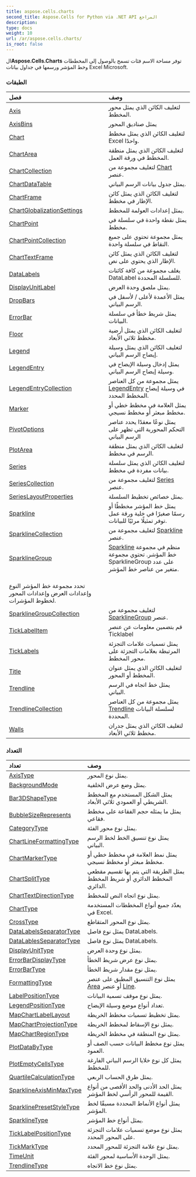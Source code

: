 ```yaml
---
title: aspose.cells.charts
second_title: Aspose.Cells for Python via .NET API المراجع
description:
type: docs
weight: 10
url: /ar/aspose.cells.charts/
is_root: false
---
```

 ال**Aspose.Cells.Charts** توفر مساحة الاسم فئات تسمح بالوصول إلى المخططات وخط المؤشر ورسمها في جداول بيانات Excel Microsoft.

###  الطبقات
| فصل| وصف|
| :- | :- |
| [Axis](/cells/python-net/ar/aspose.cells.charts/axis) | لتغليف الكائن الذي يمثل محور المخطط.|
| [AxisBins](/cells/python-net/ar/aspose.cells.charts/axisbins) | يمثل صناديق المحور|
| [Chart](/cells/python-net/ar/aspose.cells.charts/chart) | لتغليف الكائن الذي يمثل مخطط Excel واحدًا.|
| [ChartArea](/cells/python-net/ar/aspose.cells.charts/chartarea) | لتغليف الكائن الذي يمثل منطقة المخطط في ورقة العمل.|
| [ChartCollection](/cells/python-net/ar/aspose.cells.charts/chartcollection) | لتغليف مجموعة من [Chart](/cells/python-net/ar/aspose.cells.charts/chart) عنصر.|
| [ChartDataTable](/cells/python-net/ar/aspose.cells.charts/chartdatatable) | يمثل جدول بيانات الرسم البياني.|
| [ChartFrame](/cells/python-net/ar/aspose.cells.charts/chartframe) | لتغليف الكائن الذي يمثل كائن الإطار في مخطط.|
| [ChartGlobalizationSettings](/cells/python-net/ar/aspose.cells.charts/chartglobalizationsettings) | يمثل إعدادات العولمة للمخطط.|
| [ChartPoint](/cells/python-net/ar/aspose.cells.charts/chartpoint) |يمثل نقطة واحدة في سلسلة في مخطط.|
| [ChartPointCollection](/cells/python-net/ar/aspose.cells.charts/chartpointcollection) | يمثل مجموعة تحتوي على جميع النقاط في سلسلة واحدة.|
| [ChartTextFrame](/cells/python-net/ar/aspose.cells.charts/charttextframe) | لتغليف الكائن الذي يمثل كائن الإطار الذي يحتوي على نص.|
| [DataLabels](/cells/python-net/ar/aspose.cells.charts/datalabels) | يغلف مجموعة من كافة كائنات DataLabel للسلسلة المحددة.|
| [DisplayUnitLabel](/cells/python-net/ar/aspose.cells.charts/displayunitlabel) | يمثل ملصق وحدة العرض.|
| [DropBars](/cells/python-net/ar/aspose.cells.charts/dropbars) | يمثل الأعمدة لأعلى / لأسفل في الرسم البياني.|
| [ErrorBar](/cells/python-net/ar/aspose.cells.charts/errorbar) | يمثل شريط خطأ في سلسلة البيانات.|
| [Floor](/cells/python-net/ar/aspose.cells.charts/floor) | لتغليف الكائن الذي يمثل أرضية مخطط ثلاثي الأبعاد.|
| [Legend](/cells/python-net/ar/aspose.cells.charts/legend) | لتغليف الكائن الذي يمثل وسيلة إيضاح الرسم البياني.|
| [LegendEntry](/cells/python-net/ar/aspose.cells.charts/legendentry) | يمثل إدخال وسيلة الإيضاح في وسيلة إيضاح الرسم البياني.|
| [LegendEntryCollection](/cells/python-net/ar/aspose.cells.charts/legendentrycollection) | يمثل مجموعة من كل العناصر [LegendEntry](/cells/python-net/ar/aspose.cells.charts/legendentry) في وسيلة إيضاح المخطط المحدد.|
| [Marker](/cells/python-net/ar/aspose.cells.charts/marker) | يمثل العلامة في مخطط خطي أو مخطط مبعثر أو مخطط نسيجي.|
| [PivotOptions](/cells/python-net/ar/aspose.cells.charts/pivotoptions) | يمثل نوعًا معقدًا يحدد عناصر التحكم المحورية التي تظهر على الرسم البياني|
| [PlotArea](/cells/python-net/ar/aspose.cells.charts/plotarea) | لتغليف الكائن الذي يمثل منطقة الرسم في مخطط.|
| [Series](/cells/python-net/ar/aspose.cells.charts/series) |لتغليف الكائن الذي يمثل سلسلة بيانات مفردة في مخطط.|
| [SeriesCollection](/cells/python-net/ar/aspose.cells.charts/seriescollection) | لتغليف مجموعة من [Series](/cells/python-net/ar/aspose.cells.charts/series) عنصر.|
| [SeriesLayoutProperties](/cells/python-net/ar/aspose.cells.charts/serieslayoutproperties) | يمثل خصائص تخطيط السلسلة.|
| [Sparkline](/cells/python-net/ar/aspose.cells.charts/sparkline) | يمثل خط المؤشر مخططًا أو رسمًا صغيرًا في خلية ورقة عمل توفر تمثيلًا مرئيًا للبيانات.|
| [SparklineCollection](/cells/python-net/ar/aspose.cells.charts/sparklinecollection) | لتغليف مجموعة من [Sparkline](/cells/python-net/ar/aspose.cells.charts/sparkline) عنصر.|
| [SparklineGroup](/cells/python-net/ar/aspose.cells.charts/sparklinegroup) | [Sparkline](/cells/python-net/ar/aspose.cells.charts/sparkline) منظم في مجموعة خط المؤشر. تحتوي مجموعة SparklineGroup على عدد متغير من عناصر خط المؤشر.<br/> تحدد مجموعة خط المؤشر النوع وإعدادات العرض وإعدادات المحور لخطوط المؤشرات.|
| [SparklineGroupCollection](/cells/python-net/ar/aspose.cells.charts/sparklinegroupcollection) | لتغليف مجموعة من [SparklineGroup](/cells/python-net/ar/aspose.cells.charts/sparklinegroup) عنصر.|
| [TickLabelItem](/cells/python-net/ar/aspose.cells.charts/ticklabelitem) | قم بتضمين معلومات عن عنصر Ticklabel|
| [TickLabels](/cells/python-net/ar/aspose.cells.charts/ticklabels) | يمثل تسميات علامات التجزئة المرتبطة بعلامات التجزئة على محور المخطط.|
| [Title](/cells/python-net/ar/aspose.cells.charts/title) | لتغليف الكائن الذي يمثل عنوان المخطط أو المحور.|
| [Trendline](/cells/python-net/ar/aspose.cells.charts/trendline) | يمثل خط اتجاه في الرسم البياني.|
| [TrendlineCollection](/cells/python-net/ar/aspose.cells.charts/trendlinecollection) | يمثل مجموعة من كل العناصر [Trendline](/cells/python-net/ar/aspose.cells.charts/trendline) لسلسلة البيانات المحددة.|
| [Walls](/cells/python-net/ar/aspose.cells.charts/walls) | لتغليف الكائن الذي يمثل جدران مخطط ثلاثي الأبعاد.|


###  التعداد
|تعداد| وصف|
| :- | :- |
| [AxisType](/cells/python-net/ar/aspose.cells.charts/axistype) | يمثل نوع المحور.|
| [BackgroundMode](/cells/python-net/ar/aspose.cells.charts/backgroundmode) | يمثل وضع عرض الخلفية.|
| [Bar3DShapeType](/cells/python-net/ar/aspose.cells.charts/bar3dshapetype) |يمثل الشكل المستخدم مع المخطط الشريطي أو العمودي ثلاثي الأبعاد.|
| [BubbleSizeRepresents](/cells/python-net/ar/aspose.cells.charts/bubblesizerepresents) | يمثل ما يمثله حجم الفقاعة على مخطط فقاعي.|
| [CategoryType](/cells/python-net/ar/aspose.cells.charts/categorytype) | يمثل نوع محور الفئة.|
| [ChartLineFormattingType](/cells/python-net/ar/aspose.cells.charts/chartlineformattingtype) | يمثل نوع تنسيق الخط لخط الرسم البياني.|
| [ChartMarkerType](/cells/python-net/ar/aspose.cells.charts/chartmarkertype) | يمثل نمط العلامة في مخطط خطي أو مخطط مبعثر أو مخطط نسيجي.|
| [ChartSplitType](/cells/python-net/ar/aspose.cells.charts/chartsplittype) | يمثل الطريقة التي يتم بها تقسيم مقطعي المخطط الدائري أو شريط المخطط الدائري.|
| [ChartTextDirectionType](/cells/python-net/ar/aspose.cells.charts/charttextdirectiontype) | يمثل نوع اتجاه النص للمخطط.|
| [ChartType](/cells/python-net/ar/aspose.cells.charts/charttype) | يعدّد جميع أنواع المخططات المستخدمة في Excel.|
| [CrossType](/cells/python-net/ar/aspose.cells.charts/crosstype) | يمثل نوع المحور المتقاطع.|
| [DataLabelsSeparatorType](/cells/python-net/ar/aspose.cells.charts/datalabelsseparatortype) | يمثل نوع فاصل DataLabels.|
| [DataLablesSeparatorType](/cells/python-net/ar/aspose.cells.charts/datalablesseparatortype) | يمثل نوع فاصل DataLabels.|
| [DisplayUnitType](/cells/python-net/ar/aspose.cells.charts/displayunittype) | يمثل نوع وحدة العرض.|
| [ErrorBarDisplayType](/cells/python-net/ar/aspose.cells.charts/errorbardisplaytype) | يمثل نوع عرض شريط الخطأ.|
| [ErrorBarType](/cells/python-net/ar/aspose.cells.charts/errorbartype) |يمثل نوع مقدار شريط الخطأ.|
| [FormattingType](/cells/python-net/ar/aspose.cells.charts/formattingtype) | يمثل نوع التنسيق المطبق على عنصر [Area](/cells/python-net/ar/aspose.cells.drawing/area) أو عنصر [Line](/cells/python-net/ar/aspose.cells.drawing/line).|
| [LabelPositionType](/cells/python-net/ar/aspose.cells.charts/labelpositiontype) | يمثل نوع موقف تسمية البيانات.|
| [LegendPositionType](/cells/python-net/ar/aspose.cells.charts/legendpositiontype) | تعداد أنواع موضع وسيلة الإيضاح.|
| [MapChartLabelLayout](/cells/python-net/ar/aspose.cells.charts/mapchartlabellayout) | يمثل تخطيط تسميات مخطط الخريطة.|
| [MapChartProjectionType](/cells/python-net/ar/aspose.cells.charts/mapchartprojectiontype) | يمثل نوع الإسقاط لمخطط الخريطة.|
| [MapChartRegionType](/cells/python-net/ar/aspose.cells.charts/mapchartregiontype) | يمثل نوع المنطقة في مخطط الخريطة.|
| [PlotDataByType](/cells/python-net/ar/aspose.cells.charts/plotdatabytype) |يمثل نوع مخطط البيانات حسب الصف أو العمود.|
| [PlotEmptyCellsType](/cells/python-net/ar/aspose.cells.charts/plotemptycellstype) | يمثل كل نوع خلايا الرسم البياني الفارغة للمخطط.|
| [QuartileCalculationType](/cells/python-net/ar/aspose.cells.charts/quartilecalculationtype) | يمثل طرق الحساب الربعي.|
| [SparklineAxisMinMaxType](/cells/python-net/ar/aspose.cells.charts/sparklineaxisminmaxtype) | يمثل الحد الأدنى والحد الأقصى من أنواع القيمة للمحور الرأسي لخط المؤشر.|
| [SparklinePresetStyleType](/cells/python-net/ar/aspose.cells.charts/sparklinepresetstyletype) | يمثل أنواع الأنماط المحددة مسبقًا لخط المؤشر.|
| [SparklineType](/cells/python-net/ar/aspose.cells.charts/sparklinetype) | يمثل أنواع خط المؤشر.|
| [TickLabelPositionType](/cells/python-net/ar/aspose.cells.charts/ticklabelpositiontype) | يمثل نوع موضع تسميات علامات التجزئة على المحور المحدد.|
| [TickMarkType](/cells/python-net/ar/aspose.cells.charts/tickmarktype) | يمثل نوع علامة التجزئة للمحور المحدد.|
| [TimeUnit](/cells/python-net/ar/aspose.cells.charts/timeunit) | يمثل الوحدة الأساسية لمحور الفئة.|
| [TrendlineType](/cells/python-net/ar/aspose.cells.charts/trendlinetype) | يمثل نوع خط الاتجاه.|


